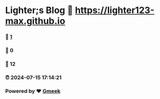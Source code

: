 # Lighter;s Blog :link: https://lighter123-max.github.io 
### :page_facing_up: [1](https://lighter123-max.github.io/tag.html) 
### :speech_balloon: 0 
### :hibiscus: 12 
### :alarm_clock: 2024-07-15 17:14:21 
### Powered by :heart: [Gmeek](https://github.com/Meekdai/Gmeek)
